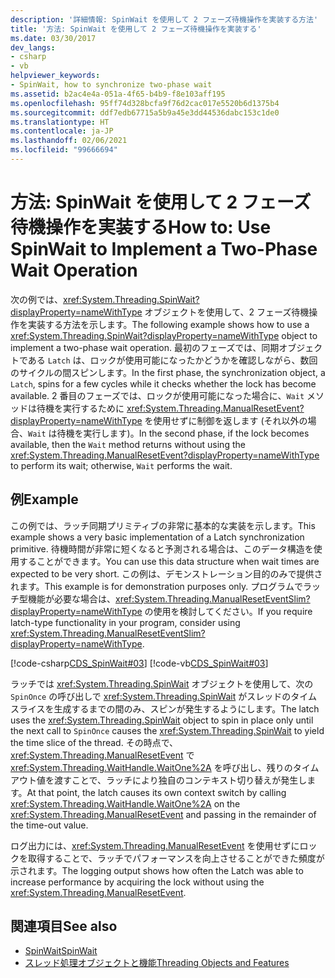 ```yaml
---
description: '詳細情報: SpinWait を使用して 2 フェーズ待機操作を実装する方法'
title: '方法: SpinWait を使用して 2 フェーズ待機操作を実装する'
ms.date: 03/30/2017
dev_langs:
- csharp
- vb
helpviewer_keywords:
- SpinWait, how to synchronize two-phase wait
ms.assetid: b2ac4e4a-051a-4f65-b4b9-f8e103aff195
ms.openlocfilehash: 95ff74d328bcfa9f76d2cac017e5520b6d1375b4
ms.sourcegitcommit: ddf7edb67715a5b9a45e3dd44536dabc153c1de0
ms.translationtype: HT
ms.contentlocale: ja-JP
ms.lasthandoff: 02/06/2021
ms.locfileid: "99666694"
---
```

# <a name="how-to-use-spinwait-to-implement-a-two-phase-wait-operation"></a><span data-ttu-id="8abf4-103">方法: SpinWait を使用して 2 フェーズ待機操作を実装する</span><span class="sxs-lookup"><span data-stu-id="8abf4-103">How to: Use SpinWait to Implement a Two-Phase Wait Operation</span></span>

<span data-ttu-id="8abf4-104">次の例では、<xref:System.Threading.SpinWait?displayProperty=nameWithType> オブジェクトを使用して、2 フェーズ待機操作を実装する方法を示します。</span><span class="sxs-lookup"><span data-stu-id="8abf4-104">The following example shows how to use a <xref:System.Threading.SpinWait?displayProperty=nameWithType> object to implement a two-phase wait operation.</span></span> <span data-ttu-id="8abf4-105">最初のフェーズでは、同期オブジェクトである `Latch` は、ロックが使用可能になったかどうかを確認しながら、数回のサイクルの間スピンします。</span><span class="sxs-lookup"><span data-stu-id="8abf4-105">In the first phase, the synchronization object, a `Latch`, spins for a few cycles while it checks whether the lock has become available.</span></span> <span data-ttu-id="8abf4-106">2 番目のフェーズでは、ロックが使用可能になった場合に、`Wait` メソッドは待機を実行するために <xref:System.Threading.ManualResetEvent?displayProperty=nameWithType> を使用せずに制御を返します (それ以外の場合、`Wait` は待機を実行します)。</span><span class="sxs-lookup"><span data-stu-id="8abf4-106">In the second phase, if the lock becomes available, then the `Wait` method returns without using the <xref:System.Threading.ManualResetEvent?displayProperty=nameWithType> to perform its wait; otherwise, `Wait` performs the wait.</span></span>  
  
## <a name="example"></a><span data-ttu-id="8abf4-107">例</span><span class="sxs-lookup"><span data-stu-id="8abf4-107">Example</span></span>  

 <span data-ttu-id="8abf4-108">この例では、ラッチ同期プリミティブの非常に基本的な実装を示します。</span><span class="sxs-lookup"><span data-stu-id="8abf4-108">This example shows a very basic implementation of a Latch synchronization primitive.</span></span> <span data-ttu-id="8abf4-109">待機時間が非常に短くなると予測される場合は、このデータ構造を使用することができます。</span><span class="sxs-lookup"><span data-stu-id="8abf4-109">You can use this data structure when wait times are expected to be very short.</span></span> <span data-ttu-id="8abf4-110">この例は、デモンストレーション目的のみで提供されます。</span><span class="sxs-lookup"><span data-stu-id="8abf4-110">This example is for demonstration purposes only.</span></span> <span data-ttu-id="8abf4-111">プログラムでラッチ型機能が必要な場合は、<xref:System.Threading.ManualResetEventSlim?displayProperty=nameWithType> の使用を検討してください。</span><span class="sxs-lookup"><span data-stu-id="8abf4-111">If you require latch-type functionality in your program, consider using <xref:System.Threading.ManualResetEventSlim?displayProperty=nameWithType>.</span></span>  
  
 [!code-csharp[CDS_SpinWait#03](../../../samples/snippets/csharp/VS_Snippets_Misc/cds_spinwait/cs/spinwait03.cs#03)]
 [!code-vb[CDS_SpinWait#03](../../../samples/snippets/visualbasic/VS_Snippets_Misc/cds_spinwait/vb/spinwait2.vb#03)]  
  
 <span data-ttu-id="8abf4-112">ラッチでは <xref:System.Threading.SpinWait> オブジェクトを使用して、次の `SpinOnce` の呼び出しで <xref:System.Threading.SpinWait> がスレッドのタイム スライスを生成するまでの間のみ、スピンが発生するようにします。</span><span class="sxs-lookup"><span data-stu-id="8abf4-112">The latch uses the <xref:System.Threading.SpinWait> object to spin in place only until the next call to `SpinOnce` causes the <xref:System.Threading.SpinWait> to yield the time slice of the thread.</span></span> <span data-ttu-id="8abf4-113">その時点で、<xref:System.Threading.ManualResetEvent> で <xref:System.Threading.WaitHandle.WaitOne%2A> を呼び出し、残りのタイムアウト値を渡すことで、ラッチにより独自のコンテキスト切り替えが発生します。</span><span class="sxs-lookup"><span data-stu-id="8abf4-113">At that point, the latch causes its own context switch by calling <xref:System.Threading.WaitHandle.WaitOne%2A> on the <xref:System.Threading.ManualResetEvent> and passing in the remainder of the time-out value.</span></span>  
  
 <span data-ttu-id="8abf4-114">ログ出力には、<xref:System.Threading.ManualResetEvent> を使用せずにロックを取得することで、ラッチでパフォーマンスを向上させることができた頻度が示されます。</span><span class="sxs-lookup"><span data-stu-id="8abf4-114">The logging output shows how often the Latch was able to increase performance by acquiring the lock without using the <xref:System.Threading.ManualResetEvent>.</span></span>  
  
## <a name="see-also"></a><span data-ttu-id="8abf4-115">関連項目</span><span class="sxs-lookup"><span data-stu-id="8abf4-115">See also</span></span>

- [<span data-ttu-id="8abf4-116">SpinWait</span><span class="sxs-lookup"><span data-stu-id="8abf4-116">SpinWait</span></span>](spinwait.md)
- [<span data-ttu-id="8abf4-117">スレッド処理オブジェクトと機能</span><span class="sxs-lookup"><span data-stu-id="8abf4-117">Threading Objects and Features</span></span>](threading-objects-and-features.md)
